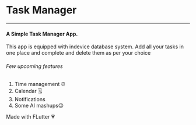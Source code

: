 # Task Manager
-----------

#### A Simple Task Manager App.

This app is equipped with indevice database system. Add all your tasks in one place and complete and delete them as per your choice

###### Few upcoming features

1. Time management ⏰
2. Calendar 🗓 
3. Notifications
4. Some AI mashups😉

Made with FLutter 💗
